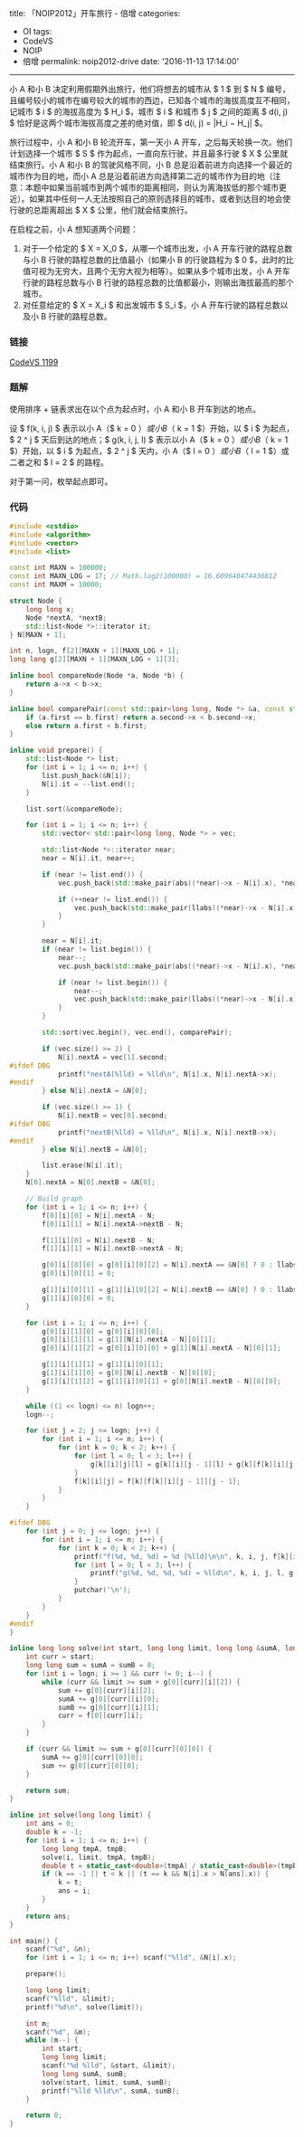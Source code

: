 title: 「NOIP2012」开车旅行 - 倍增
categories:
  - OI
tags:
  - CodeVS
  - NOIP
  - 倍增
permalink: noip2012-drive
date: '2016-11-13 17:14:00'
---

小 A 和小 B 决定利用假期外出旅行，他们将想去的城市从 $ 1 $ 到 $ N $ 编号，且编号较小的城市在编号较大的城市的西边，已知各个城市的海拔高度互不相同，记城市 $ i $ 的海拔高度为 $ H_i $，城市 $ i $ 和城市 $ j $ 之间的距离 $ d(i, j) $ 恰好是这两个城市海拔高度之差的绝对值，即 $ d(i, j) = |H_i − H_j| $。

旅行过程中，小 A 和小 B 轮流开车，第一天小 A 开车，之后每天轮换一次。他们计划选择一个城市 $ S $ 作为起点，一直向东行驶，并且最多行驶 $ X $ 公里就结束旅行。小 A 和小 B 的驾驶风格不同，小 B 总是沿着前进方向选择一个最近的城市作为目的地，而小 A 总是沿着前进方向选择第二近的城市作为目的地（注意：本题中如果当前城市到两个城市的距离相同，则认为离海拔低的那个城市更近）。如果其中任何一人无法按照自己的原则选择目的城市，或者到达目的地会使行驶的总距离超出 $ X $ 公里，他们就会结束旅行。

在启程之前，小 A 想知道两个问题：

1. 对于一个给定的 $ X = X_0 $，从哪一个城市出发，小 A 开车行驶的路程总数与小 B 行驶的路程总数的比值最小（如果小 B 的行驶路程为 $ 0 $，此时的比值可视为无穷大，且两个无穷大视为相等）。如果从多个城市出发，小 A 开车行驶的路程总数与小 B 行驶的路程总数的比值都最小，则输出海拔最高的那个城市。
2. 对任意给定的 $ X = X_i $ 和出发城市 $ S_i $，小 A 开车行驶的路程总数以及小 B 行驶的路程总数。

<!-- more -->

### 链接

[CodeVS 1199](http://codevs.cn/problem/1199/)

### 题解

使用排序 \+ 链表求出在以个点为起点时，小 A 和小 B 开车到达的地点。

设 $ f(k, i, j) $ 表示以小 A（$ k = 0 $）或小 B（$ k = 1 $）开始，以 $ i $ 为起点，$ 2 ^ j $ 天后到达的地点；$ g(k, i, j, l) $ 表示以小 A（$ k = 0 $）或小 B（$ k = 1 $）开始，以 $ i $ 为起点，$ 2 ^ j $ 天内，小 A（$ l = 0 $）或小 B（$ l = 1 $）或二者之和 $ l = 2 $ 的路程。

对于第一问，枚举起点即可。

### 代码

```cpp
#include <cstdio>
#include <algorithm>
#include <vector>
#include <list>

const int MAXN = 100000;
const int MAXN_LOG = 17; // Math.log2(100000) = 16.609640474436812
const int MAXM = 10000;

struct Node {
    long long x;
    Node *nextA, *nextB;
    std::list<Node *>::iterator it;
} N[MAXN + 1];

int n, logn, f[2][MAXN + 1][MAXN_LOG + 1];
long long g[2][MAXN + 1][MAXN_LOG + 1][3];

inline bool compareNode(Node *a, Node *b) {
    return a->x < b->x;
}

inline bool comparePair(const std::pair<long long, Node *> &a, const std::pair<long long, Node *> &b) {
    if (a.first == b.first) return a.second->x < b.second->x;
    else return a.first < b.first;
}

inline void prepare() {
    std::list<Node *> list;
    for (int i = 1; i <= n; i++) {
        list.push_back(&N[i]);
        N[i].it = --list.end();
    }

    list.sort(&compareNode);

    for (int i = 1; i <= n; i++) {
        std::vector< std::pair<long long, Node *> > vec;

        std::list<Node *>::iterator near;
        near = N[i].it, near++;

        if (near != list.end()) {
            vec.push_back(std::make_pair(abs((*near)->x - N[i].x), *near));

            if (++near != list.end()) {
                vec.push_back(std::make_pair(llabs((*near)->x - N[i].x), *near));
            }
        }

        near = N[i].it;
        if (near != list.begin()) {
            near--;
            vec.push_back(std::make_pair(abs((*near)->x - N[i].x), *near));

            if (near != list.begin()) {
                near--;
                vec.push_back(std::make_pair(llabs((*near)->x - N[i].x), *near));
            }
        }

        std::sort(vec.begin(), vec.end(), comparePair);

        if (vec.size() >= 2) {
            N[i].nextA = vec[1].second;
#ifdef DBG
            printf("nextA(%lld) = %lld\n", N[i].x, N[i].nextA->x);
#endif
        } else N[i].nextA = &N[0];

        if (vec.size() >= 1) {
            N[i].nextB = vec[0].second;
#ifdef DBG
            printf("nextB(%lld) = %lld\n", N[i].x, N[i].nextB->x);
#endif
        } else N[i].nextB = &N[0];

        list.erase(N[i].it);
    }
    N[0].nextA = N[0].nextB = &N[0];

    // Build graph
    for (int i = 1; i <= n; i++) {
        f[0][i][0] = N[i].nextA - N;
        f[0][i][1] = N[i].nextA->nextB - N;

        f[1][i][0] = N[i].nextB - N;
        f[1][i][1] = N[i].nextB->nextA - N;

        g[0][i][0][0] = g[0][i][0][2] = N[i].nextA == &N[0] ? 0 : llabs(N[i].x - N[i].nextA->x);
        g[0][i][0][1] = 0;

        g[1][i][0][1] = g[1][i][0][2] = N[i].nextB == &N[0] ? 0 : llabs(N[i].x - N[i].nextB->x);
        g[1][i][0][0] = 0;
    }

    for (int i = 1; i <= n; i++) {
        g[0][i][1][0] = g[0][i][0][0];
        g[0][i][1][1] = g[1][N[i].nextA - N][0][1];
        g[0][i][1][2] = g[0][i][0][0] + g[1][N[i].nextA - N][0][1];

        g[1][i][1][1] = g[1][i][0][1];
        g[1][i][1][0] = g[0][N[i].nextB - N][0][0];
        g[1][i][1][2] = g[1][i][0][1] + g[0][N[i].nextB - N][0][0];
    }

    while ((1 << logn) <= n) logn++;
    logn--;

    for (int j = 2; j <= logn; j++) {
        for (int i = 1; i <= n; i++) {
            for (int k = 0; k < 2; k++) {
                for (int l = 0; l < 3; l++) {
                    g[k][i][j][l] = g[k][i][j - 1][l] + g[k][f[k][i][j - 1]][j - 1][l];
                }
                f[k][i][j] = f[k][f[k][i][j - 1]][j - 1];
            }
        }
    }

#ifdef DBG
    for (int j = 0; j <= logn; j++) {
        for (int i = 1; i <= n; i++) {
            for (int k = 0; k < 2; k++) {
                printf("f(%d, %d, %d) = %d [%lld]\n\n", k, i, j, f[k][i][j], N[f[k][i][j]].x);
                for (int l = 0; l < 3; l++) {
                    printf("g(%d, %d, %d, %d) = %lld\n", k, i, j, l, g[k][i][j][l]);
                }
                putchar('\n');
            }
        }
    }
#endif
}

inline long long solve(int start, long long limit, long long &sumA, long long &sumB) {
    int curr = start;
    long long sum = sumA = sumB = 0;
    for (int i = logn; i >= 1 && curr != 0; i--) {
        while (curr && limit >= sum + g[0][curr][i][2]) {
            sum += g[0][curr][i][2];
            sumA += g[0][curr][i][0];
            sumB += g[0][curr][i][1];
            curr = f[0][curr][i];
        }
    }

    if (curr && limit >= sum + g[0][curr][0][0]) {
        sumA += g[0][curr][0][0];
        sum += g[0][curr][0][0];
    }

    return sum;
}

inline int solve(long long limit) {
    int ans = 0;
    double k = -1;
    for (int i = 1; i <= n; i++) {
        long long tmpA, tmpB;
        solve(i, limit, tmpA, tmpB);
        double t = static_cast<double>(tmpA) / static_cast<double>(tmpB);
        if (k == -1 || t < k || (t == k && N[i].x > N[ans].x)) {
            k = t;
            ans = i;
        }
    }
    return ans;
}

int main() {
    scanf("%d", &n);
    for (int i = 1; i <= n; i++) scanf("%lld", &N[i].x);

    prepare();

    long long limit;
    scanf("%lld", &limit);
    printf("%d\n", solve(limit));

    int m;
    scanf("%d", &m);
    while (m--) {
        int start;
        long long limit;
        scanf("%d %lld", &start, &limit);
        long long sumA, sumB;
        solve(start, limit, sumA, sumB);
        printf("%lld %lld\n", sumA, sumB);
    }

    return 0;
}
```